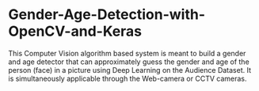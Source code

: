 # Gender-Age-Detection-with-OpenCV-and-Keras
This Computer Vision algorithm based system is meant to build a gender and age detector that can approximately guess the gender and age of the person (face) in a picture using Deep Learning on the Audience Dataset. It is simultaneously applicable through the Web-camera or CCTV cameras.
